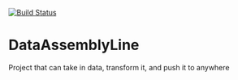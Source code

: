 [![Build Status](https://travis-ci.org/Capt-Lance/DataAssemblyLine.svg?branch=master)](https://travis-ci.org/Capt-Lance/DataAssemblyLine)
# DataAssemblyLine
Project that can take in data, transform it, and push it to anywhere
